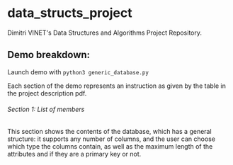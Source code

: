 # data_structs_project

Dimitri VINET's Data Structures and Algorithms Project Repository.

## Demo breakdown:

Launch demo with ``` python3 generic_database.py ```

Each section of the demo represents an instruction as given by the table in the project description pdf.

###### Section 1: List of members

This section shows the contents of the database, which has a general structure: it supports any number of columns, and the user can choose which type the columns contain, as well as the maximum length of the attributes and if they are a primary key or not.
